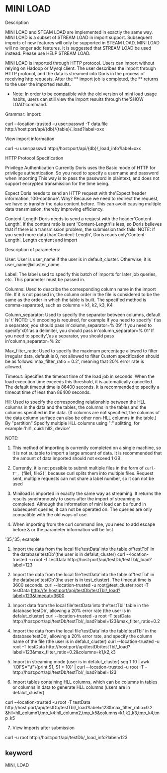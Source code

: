 # MINI LOAD
Description

MINI LOAD and STEAM LOAD are implemented in exactly the same way. MINI LOAD is a subset of STREAM LOAD in import support.
Subsequent imports of new features will only be supported in STEAM LOAD, MINI LOAD will no longer add features. It is suggested that STREAM LOAD be used instead. Please use HELP STREAM LOAD.

MINI LOAD is imported through HTTP protocol. Users can import without relying on Hadoop or Mysql client.
The user describes the import through HTTP protocol, and the data is streamed into Doris in the process of receiving http requests. After the ** import job is completed, the ** returns to the user the imported results.

* Note: In order to be compatible with the old version of mini load usage habits, users can still view the import results through the'SHOW LOAD'command.

Grammar:
Import:

curl --location-trusted -u user:passwd -T data.file http://host:port/api/{db}/{table}/_load?label=xxx

View import information

curl -u user:passwd http://host:port/api/{db}/_load_info?label=xxx

HTTP Protocol Specification

Privilege Authentication Currently Doris uses the Basic mode of HTTP for privilege authentication. So you need to specify a username and password when importing
This way is to pass the password in plaintext, and does not support encrypted transmission for the time being.

Expect Doris needs to send an HTTP request with the'Expect'header information,'100-continue'.
Why? Because we need to redirect the request, we have to transfer the data content before.
This can avoid causing multiple data transmission, thereby improving efficiency.

Content-Length Doris needs to send a request with the header'Content-Length'. If the content ratio is sent
'Content-Length'is less, so Doris believes that if there is a transmission problem, the submission task fails.
NOTE: If you send more data than'Content-Length', Doris reads only'Content-Length'.
Length content and import


Description of parameters:

User: User is user_name if the user is in default_cluster. Otherwise, it is user_name@cluster_name.

Label: The label used to specify this batch of imports for later job queries, etc.
This parameter must be passed in.

Columns: Used to describe the corresponding column name in the import file.
If it is not passed in, the column order in the file is considered to be the same as the order in which the table is built.
The specified method is comma-separated, such as columns = k1, k2, k3, K4

Column_separator: Used to specify the separator between columns, default is' t'
NOTE: Url encoding is required, for example
If you need to specify' t'as a separator, you should pass in'column_separator=% 09'
If you need to specify'x01'as a delimiter, you should pass in'column_separator=% 01'
If you need to specify','as a separator, you should pass in'column_separator=% 2c'


Max_filter_ratio: Used to specify the maximum percentage allowed to filter irregular data, default is 0, not allowed to filter
Custom specification should be as follows:'max_filter_ratio = 0.2', meaning that 20% error rate is allowed.

Timeout: Specifies the timeout time of the load job in seconds. When the load execution time exceeds this threshold, it is automatically cancelled. The default timeout time is 86400 seconds.
It is recommended to specify a timeout time of less than 86400 seconds.

Hll: Used to specify the corresponding relationship between the HLL columns in the data and the tables, the columns in the tables and the columns specified in the data.
(If columns are not specified, the columns of the data column surface can also be other non-HLL columns in the table.) By "partition"
Specify multiple HLL columns using ":" splitting, for example:'hll1, cuid: hll2, device'

NOTE:
1. This method of importing is currently completed on a single machine, so it is not suitable to import a large amount of data.
It is recommended that the amount of data imported should not exceed 1 GB.

2. Currently, it is not possible to submit multiple files in the form of `curl-T', `{file1, file2}', because curl splits them into multiple files.
Request sent, multiple requests can not share a label number, so it can not be used

3. Miniload is imported in exactly the same way as streaming. It returns the results synchronously to users after the import of streaming is completed.
Although the information of mini load can be found in subsequent queries, it can not be operated on. The queries are only compatible with the old ways of use.

4. When importing from the curl command line, you need to add escape before & or the parameter information will be lost.

'35;'35; example

1. Import the data from the local file'testData'into the table of'testTbl' in the database'testDb'(the user is in defalut_cluster)
curl --location-trusted -u root -T testData http://host:port/api/testDb/testTbl/_load?label=123

2. Import the data from the local file'testData'into the table of'testTbl' in the database'testDb'(the user is in test_cluster). The timeout time is 3600 seconds.
curl --location-trusted -u root@test_cluster:root -T testData http://fe.host:port/api/testDb/testTbl/_load?label=123&timeout=3600

3. Import data from the local file'testData'into the'testTbl' table in the database'testDb', allowing a 20% error rate (the user is in defalut_cluster)
curl --location-trusted -u root -T testData http://host:port/api/testDb/testTbl/_load?label=123\&max_filter_ratio=0.2

4. Import the data from the local file'testData'into the table'testTbl' in the database'testDb', allowing a 20% error rate, and specify the column name of the file (the user is in defalut_cluster)
curl --location-trusted -u root -T testData http://host:port/api/testDb/testTbl/_load?label=123\&max_filter_ratio=0.2\&columns=k1,k2,k3

5. Import in streaming mode (user is in defalut_cluster)
seq 1 10 | awk '{OFS="\t"}{print $1, $1 * 10}' | curl --location-trusted -u root -T - http://host:port/api/testDb/testTbl/_load?label=123

6. Import tables containing HLL columns, which can be columns in tables or columns in data to generate HLL columns (users are in defalut_cluster)

curl --location-trusted -u root -T testData http://host:port/api/testDb/testTbl/_load?label=123\&max_filter_ratio=0.2
\&hll=hll_column1,tmp_k4:hll_column2,tmp_k5\&columns=k1,k2,k3,tmp_k4,tmp_k5

7. View imports after submission

curl -u root http://host:port/api/testDb/_load_info?label=123

## keyword
MINI, LOAD
